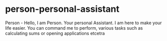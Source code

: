 # person-personal-assistant
Person - Hello, I am Person. Your personal Assistant. I am here to make your life easier. You can command me to perform, various tasks such as calculating sums or opening applications etcetra